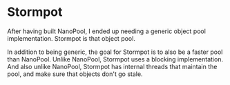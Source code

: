 Stormpot
========

After having built NanoPool, I ended up needing a generic object pool
implementation. Stormpot is that object pool.

In addition to being generic, the goal for Stormpot is to also be a
faster pool than NanoPool. Unlike NanoPool, Stormpot uses a blocking
implementation. And also unlike NanoPool, Stormpot has internal threads
that maintain the pool, and make sure that objects don't go stale.

